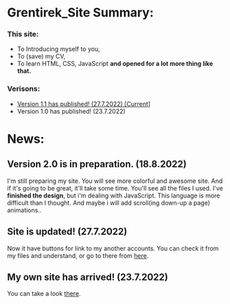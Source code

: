 # Grentirek_Site Summary:
### This site:
- To Introducing myself to you,
- To (save) my CV,
- To learn HTML, CSS, JavaScript **and opened for a lot more thing like that.**

### Verisons:
- [Version 1.1 has published! (27.7.2022)   [Current]](https://grentirek.github.io/Grentirek_Site/)
- Version 1.0 has published! (23.7.2022)

# News:
## Version 2.0 is in preparation. (18.8.2022)
I'm still preparing my site. You will see more colorful and awesome site. And if it's going to be great, it'll take some time. You'll see all the files I used. I've **finished the design**, but i'm dealing with JavaScript. This language is more difficult than I thought. And maybe i will add scroll(ing down-up a page) animations..

## Site is updated! (27.7.2022)
Now it have buttons for link to my another accounts. You can check it from my files and understand, or go to there from [here](https://grentirek.github.io/Grentirek_Site/).

## My own site has arrived! (23.7.2022)  
You can take a look [there](https://grentirek.github.io/Grentirek_Site/).
